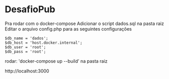# DesafioPub

Pra rodar com o docker-compose
Adicionar o script dados.sql na pasta raiz
Editar o arquivo config.php para as seguintes configurações
```
$db_name = 'dados';
$db_host = 'host.docker.internal';
$db_user = 'root';
$db_pass = 'root';
```

rodar: 'docker-compose up --build' na pasta raiz

http://localhost:3000
